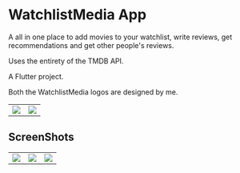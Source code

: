 # WatchlistMedia App

A all in one place to add movies to your watchlist, write reviews, get recommendations and get other people's reviews.

Uses the entirety of the TMDB API.

A Flutter project.

Both the WatchlistMedia logos are designed by me.
<table>
  <tr>
    <td><img src="https://github.com/user-attachments/assets/334b37db-3efb-4445-a74c-2be60a48906b"></td>
    <td><img src="https://github.com/user-attachments/assets/8b73621b-5626-43c9-a802-29f6630ff3b0"></td>
  </tr>
</table>

## ScreenShots
<table>
  <tr>
    <td><img src="https://github.com/user-attachments/assets/8f3d2954-1120-4c44-aa92-c03b31d1bafa"></td>
    <td><img src="https://github.com/user-attachments/assets/f4b03906-12c1-49a3-aa2b-b0a935ebd43b"></td>
    <td><img src="https://github.com/user-attachments/assets/04c49177-d2ff-44d7-977e-bdcde22281cb"></td>
  </tr>
